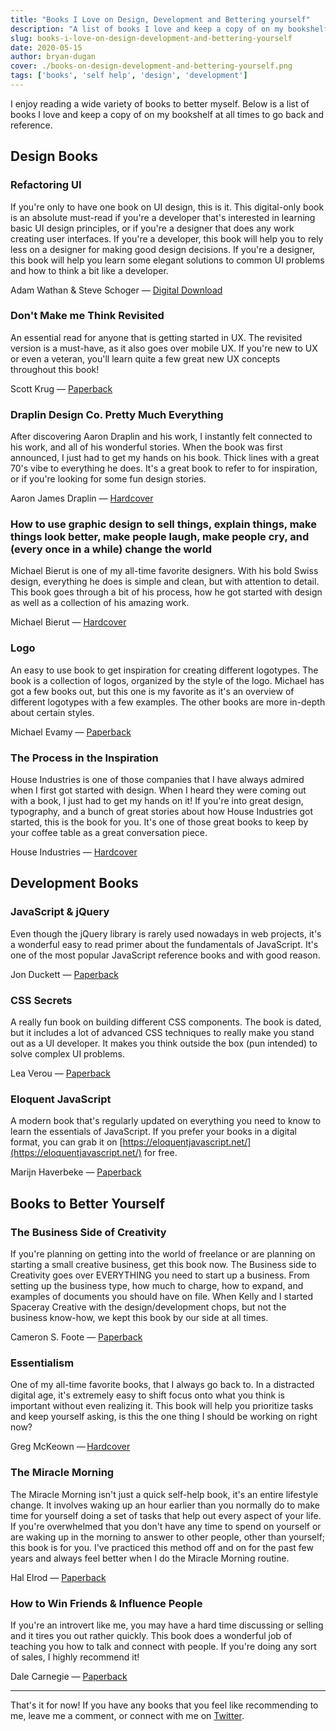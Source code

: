 ```yaml
---
title: "Books I Love on Design, Development and Bettering yourself"
description: "A list of books I love and keep a copy of on my bookshelf at all times to go back and reference."
slug: books-i-love-on-design-development-and-bettering-yourself
date: 2020-05-15
author: bryan-dugan
cover: ./books-on-design-development-and-bettering-yourself.png
tags: ['books', 'self help', 'design', 'development']
---
```


I enjoy reading a wide variety of books to better myself. Below is a list of books I love and keep a copy of on my bookshelf at all times to go back and reference.

## Design Books

### Refactoring UI

If you're only to have one book on UI design, this is it. This digital-only book is an absolute must-read if you're a developer that's interested in learning basic UI design principles, or if you're a designer that does any work creating user interfaces. If you're a developer, this book will help you to rely less on a designer for making good design decisions. If you're a designer, this book will help you learn some elegant solutions to common UI problems and how to think a bit like a developer.

Adam Wathan & Steve Schoger — [Digital Download](https://refactoringui.com/book/)

### Don't Make me Think Revisited

An essential read for anyone that is getting started in UX. The revisited version is a must-have, as it also goes over mobile UX. If you're new to UX or even a veteran, you'll learn quite a few great new UX concepts throughout this book!

Scott Krug — [Paperback](https://amzn.to/3gi39ri)

### Draplin Design Co. Pretty Much Everything

After discovering Aaron Draplin and his work, I instantly felt connected to his work, and all of his wonderful stories. When the book was first announced, I just had to get my hands on his book. Thick lines with a great 70's vibe to everything he does. It's a great book to refer to for inspiration, or if you're looking for some fun design stories.

Aaron James Draplin — [Hardcover](https://amzn.to/3cZsaWl)

### How to use graphic design to sell things, explain things, make things look better, make people laugh, make people cry, and (every once in a while) change the world

Michael Bierut is one of my all-time favorite designers. With his bold Swiss design, everything he does is simple and clean, but with attention to detail. This book goes through a bit of his process, how he got started with design as well as a collection of his amazing work.

Michael Bierut — [Hardcover](https://amzn.to/2zpA0ty)

### Logo

An easy to use book to get inspiration for creating different logotypes. The book is a collection of logos, organized by the style of the logo. Michael has got a few books out, but this one is my favorite as it's an overview of different logotypes with a few examples. The other books are more in-depth about certain styles.

Michael Evamy — [Paperback](https://amzn.to/3c1Dqjq)


### The Process in the Inspiration

House Industries is one of those companies that I have always admired when I first got started with design. When I heard they were coming out with a book, I just had to get my hands on it! If you're into great design, typography, and a bunch of great stories about how House Industries got started, this is the book for you. It's one of those great books to keep by your coffee table as a great conversation piece.

House Industries — [Hardcover](https://amzn.to/2LY4x4x)

## Development Books

### JavaScript & jQuery

Even though the jQuery library is rarely used nowadays in web projects, it's a wonderful easy to read primer about the fundamentals of JavaScript. It's one of the most popular JavaScript reference books and with good reason.

Jon Duckett — [Paperback](https://amzn.to/2TAogLO)


### CSS Secrets

A really fun book on building different CSS components. The book is dated, but it includes a lot of advanced CSS techniques to really make you stand out as a UI developer. It makes you think outside the box (pun intended) to solve complex UI problems.

Lea Verou — [Paperback](https://amzn.to/2zi5q5l) 

### Eloquent JavaScript

A modern book that's regularly updated on everything you need to know to learn the essentials of JavaScript. If you prefer your books in a digital format, you can grab it on [https://eloquentjavascript.net/](https://eloquentjavascript.net/) for free.

Marijn Haverbeke — [Paperback](https://amzn.to/2zgIxzb)

## Books to Better Yourself


### The Business Side of Creativity

If you're planning on getting into the world of freelance or are planning on starting a small creative business, get this book now. The Business side to Creativity goes over EVERYTHING you need to start up a business. From setting up the business type, how much to charge, how to expand, and examples of documents you should have on file. When Kelly and I started Spaceray Creative with the design/development chops, but not the business know-how, we kept this book by our side at all times.

Cameron S. Foote — [Paperback](https://amzn.to/2ztWXMd)

### Essentialism

One of my all-time favorite books, that I always go back to. In a distracted digital age, it's extremely easy to shift focus onto what you think is important without even realizing it. This book will help you prioritize tasks and keep yourself asking, is this the one thing I should be working on right now?

Greg McKeown — [Hardcover](https://amzn.to/2XpHu87)

### The Miracle Morning

The Miracle Morning isn't just a quick self-help book, it's an entire lifestyle change. It involves waking up an hour earlier than you normally do to make time for yourself doing a set of tasks that help out every aspect of your life. If you're overwhelmed that you don't have any time to spend on yourself or are waking up in the morning to answer to other people, other than yourself; this book is for you. I've practiced this method off and on for the past few years and always feel better when I do the Miracle Morning routine.

Hal Elrod — [Paperback](https://amzn.to/2XpT9nf)


### How to Win Friends & Influence People

If you're an introvert like me, you may have a hard time discussing or selling and it tires you out rather quickly. This book does a wonderful job of teaching you how to talk and connect with people. If you're doing any sort of sales, I highly recommend it!

Dale Carnegie — [Paperback](https://amzn.to/2M1qBLn)

---

That's it for now! If you have any books that you feel like recommending to me, leave me a comment, or connect with me on [Twitter](https://twitter.com/bryandugan).
